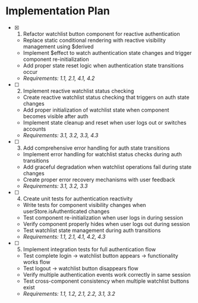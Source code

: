 # Implementation Plan

- [x] 1. Refactor watchlist button component for reactive authentication
  - Replace static conditional rendering with reactive visibility management using $derived
  - Implement $effect to watch authentication state changes and trigger component re-initialization
  - Add proper state reset logic when authentication state transitions occur
  - _Requirements: 1.1, 2.1, 4.1, 4.2_

- [ ] 2. Implement reactive watchlist status checking
  - Create reactive watchlist status checking that triggers on auth state changes
  - Add proper initialization of watchlist state when component becomes visible after auth
  - Implement state cleanup and reset when user logs out or switches accounts
  - _Requirements: 3.1, 3.2, 3.3, 4.3_

- [ ] 3. Add comprehensive error handling for auth state transitions
  - Implement error handling for watchlist status checks during auth transitions
  - Add graceful degradation when watchlist operations fail during state changes
  - Create proper error recovery mechanisms with user feedback
  - _Requirements: 3.1, 3.2, 3.3_

- [ ] 4. Create unit tests for authentication reactivity
  - Write tests for component visibility changes when userStore.isAuthenticated changes
  - Test component re-initialization when user logs in during session
  - Verify component properly hides when user logs out during session
  - Test watchlist state management during auth transitions
  - _Requirements: 1.1, 2.1, 4.1, 4.2, 4.3_

- [ ] 5. Implement integration tests for full authentication flow
  - Test complete login → watchlist button appears → functionality works flow
  - Test logout → watchlist button disappears flow
  - Verify multiple authentication events work correctly in same session
  - Test cross-component consistency when multiple watchlist buttons exist
  - _Requirements: 1.1, 1.2, 2.1, 2.2, 3.1, 3.2_